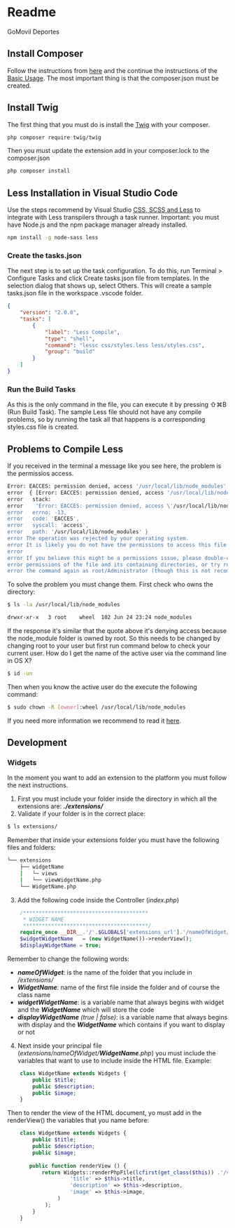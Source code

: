 # Readme

GoMovil Deportes 

## Install Composer
Follow the instructions from [here](https://getcomposer.org/download/) and the continue the instructions of the [Basic Usage](https://getcomposer.org/doc/01-basic-usage.md). The most important thing is that the composer.json must be created.

## Install Twig
The first thing that you must do is install the [Twig](https://twig.readthedocs.io/en/latest/installation.html) with your composer.

```bash
php composer require twig/twig
```
Then you must update the extension add in your composer.lock to the composer.json
```bash
php composer install
```

## Less Installation in Visual Studio Code

Use the steps recommend by Visual Studio [CSS, SCSS and Less](https://code.visualstudio.com/docs/languages/css#_transpiling-sass-and-less-into-css) to integrate with Less transpilers through a task runner. 
Important: you must have Node.js and the npm package manager already installed.

```bash
npm install -g node-sass less
```

### Create the tasks.json
The next step is to set up the task configuration. To do this, run Terminal > Configure Tasks and click Create tasks.json file from templates. In the selection dialog that shows up, select Others.
This will create a sample tasks.json file in the workspace .vscode folder. 

```json
{
    "version": "2.0.0",
    "tasks": [
        {
            "label": "Less Compile",
            "type": "shell",
            "command": "lessc css/styles.less less/styles.css",
            "group": "build"
        }
    ]
}
```
### Run the Build Tasks
As this is the only command in the file, you can execute it by pressing ⇧⌘B (Run Build Task). The sample Less file should not have any compile problems, so by running the task all that happens is a corresponding styles.css file is created.


## Problems to Compile Less
If you received in the terminal a message like you see here, the problem is the permissios access.

```bash
Error: EACCES: permission denied, access '/usr/local/lib/node_modules'
error  { [Error: EACCES: permission denied, access '/usr/local/lib/node_modules']
error   stack:
error    'Error: EACCES: permission denied, access \'/usr/local/lib/node_modules\'',
error   errno: -13,
error   code: 'EACCES',
error   syscall: 'access',
error   path: '/usr/local/lib/node_modules' }
error The operation was rejected by your operating system.
error It is likely you do not have the permissions to access this file as the current user
error
error If you believe this might be a permissions issue, please double-check the
error permissions of the file and its containing directories, or try running
error the command again as root/Administrator (though this is not recommended).
```

To solve the problem you must change them. First check who owns the directory:
```bash
$ ls -la /usr/local/lib/node_modules
```
```bash
drwxr-xr-x   3 root    wheel  102 Jun 24 23:24 node_modules
```
If the response it's similar that the quote above it's denying access because the node_module folder is owned by root.
So this needs to be changed by changing root to your user but first run command below to check your current user. 
How do I get the name of the active user via the command line in OS X?

```bash
$ id -un
```

Then when you know the active user do the execute the following command:
```bash
$ sudo chown -R [owner]:wheel /usr/local/lib/node_modules
```

If you need more information we recommend to read it [here](https://stackoverflow.com/questions/48910876/error-eacces-permission-denied-access-usr-local-lib-node-modules-react).


## Development

### Widgets
In the moment you want to add an extension to the platform you must follow the next instructions.

1) First you must include your folder inside the directory in which all the extensions are: ***./extensions/***
2) Validate if your folder is in the correct place:
```bash
$ ls extensions/
```
Remember that inside your extensions folder you must have the following files and folders:

```bash
└── extensions
    ├── widgetName
    |   └─ views
    |   └── viewWidgetName.php
    └── WidgetName.php
```

3) Add the following code inside the Controller (*index.php*) 

```php
	/****************************************
	 * WIDGET NAME
	 ****************************************/
	require_once __DIR__.'/'.$GLOBALS['extensions_url'].'/nameOfWidget/WidgetName.php';
	$widgetWidgetName 	= (new WidgetName())->renderView();
	$displayWidgetName = true;
```
Remember to change the following words:
* ***nameOfWidget***: is the name of the folder that you include in */extensions/*
* ***WidgetName***: name of the first file inside the folder and of course the class name
* ***widgetWidgetName***: is a variable name that always begins with widget and the ***WidgetName*** which will store the code
* ***displayWidgetName*** *(true | false)*: is a variable name that always begins with display and the ***WidgetName*** which contains if you want to display or not

4) Next inside your principal file (*extensions/nameOfWidget/***WidgetName***.php*) you must include the variables that want to use to include inside the HTML file. 
Example:
```php
    class WidgetName extends Widgets {
        public $title;
        public $description;
        public $image;
    }
```
Then to render the view of the HTML document, yo must add in the renderView() the variables that you name before:
```php
    class WidgetName extends Widgets {
        public $title;
        public $description;
        public $image;
       
       public function renderView () {
           return Widgets::renderPhpFile(lcfirst(get_class($this)) .'/views/view' . get_class($this) . '.php', array(
                    'title' => $this->title,
                    'description' => $this->description,
                    'image' => $this->image,
                )
            );
        }
    }
```
